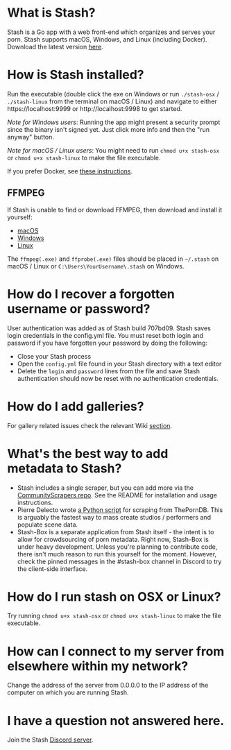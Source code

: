 # What is Stash?
Stash is a Go app with a web front-end which organizes and serves your porn. Stash supports macOS, Windows, and Linux (including Docker). Download the latest version [here](https://github.com/stashapp/stash/releases).

# How is Stash installed?
Run the executable (double click the exe on Windows or run `./stash-osx` / `./stash-linux` from the terminal on macOS / Linux) and navigate to either https://localhost:9999 or http://localhost:9998 to get started.

_Note for Windows users_: Running the app might present a security prompt since the binary isn't signed yet. Just click more info and then the "run anyway" button.

_Note for macOS / Linux users_: You might need to run `chmod u+x stash-osx` or `chmod u+x stash-linux` to make the file executable.

If you prefer Docker, see [these instructions](https://github.com/stashapp/stash/blob/develop/docker/production/README.md).

## FFMPEG
If Stash is unable to find or download FFMPEG, then download and install it yourself:

* [macOS](https://ffmpeg.zeranoe.com/builds/macos64/static/ffmpeg-4.0-macos64-static.zip)
* [Windows](https://ffmpeg.zeranoe.com/builds/win64/static/ffmpeg-4.0-win64-static.zip)
* [Linux](https://johnvansickle.com/ffmpeg/releases/ffmpeg-release-amd64-static.tar.xz)

The `ffmpeg(.exe)` and `ffprobe(.exe)` files should be placed in `~/.stash` on macOS / Linux or `C:\Users\YourUsername\.stash` on Windows.

# How do I recover a forgotten username or password?
User authentication was added as of Stash build 707bd09. Stash saves login credentials in the config.yml file. You must reset both login and password if you have forgotten your password by doing the following:
* Close your Stash process
* Open the `config.yml` file found in your Stash directory with a text editor
* Delete the `login` and `password` lines from the file and save
Stash authentication should now be reset with no authentication credentials.

# How do I add galleries?
For gallery related issues check the relevant Wiki [section](https://github.com/stashapp/stash/wiki/Galleries).

# What's the best way to add metadata to Stash?

* Stash includes a single scraper, but you can add more via the [CommunityScrapers repo](https://github.com/stashapp/CommunityScrapers). See the README for installation and usage instructions.
* Pierre Delecto wrote [a Python script](https://github.com/pierre-delecto/stash_theporndb_scraper) for scraping from ThePornDB. This is arguably the fastest way to mass create studios / performers and populate scene data.
* Stash-Box is a separate application from Stash itself - the intent is to allow for crowdsourcing of porn metadata. Right now, Stash-Box is under heavy development. Unless you're planning to contribute code, there isn't much reason to run this yourself for the moment. However, check the pinned messages in the #stash-box channel in Discord to try the client-side interface.

# How do I run stash on OSX or Linux?

Try running `chmod u+x stash-osx` or `chmod u+x stash-linux` to make the file executable.

# How can I connect to my server from elsewhere within my network?

Change the address of the server from 0.0.0.0 to the IP address of the computer on which you are running Stash.

# I have a question not answered here.
Join the Stash [Discord server](https://discord.gg/2TsNFKt).